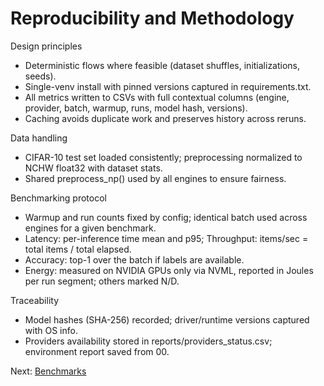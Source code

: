 # Reproducibility and Methodology

Design principles
- Deterministic flows where feasible (dataset shuffles, initializations, seeds).
- Single-venv install with pinned versions captured in requirements.txt.
- All metrics written to CSVs with full contextual columns (engine, provider, batch, warmup, runs, model hash, versions).
- Caching avoids duplicate work and preserves history across reruns.

Data handling
- CIFAR-10 test set loaded consistently; preprocessing normalized to NCHW float32 with dataset stats.
- Shared preprocess_np() used by all engines to ensure fairness.

Benchmarking protocol
- Warmup and run counts fixed by config; identical batch used across engines for a given benchmark.
- Latency: per-inference time mean and p95; Throughput: items/sec = total items / total elapsed.
- Accuracy: top-1 over the batch if labels are available.
- Energy: measured on NVIDIA GPUs only via NVML, reported in Joules per run segment; others marked N/D.

Traceability
- Model hashes (SHA-256) recorded; driver/runtime versions captured with OS info.
- Providers availability stored in reports/providers_status.csv; environment report saved from 00.

Next: [Benchmarks](./benchmarks.md)
